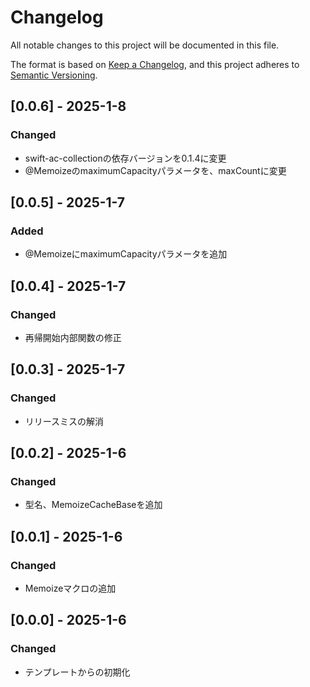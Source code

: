 # Changelog

All notable changes to this project will be documented in this file.

The format is based on [Keep a Changelog](https://keepachangelog.com/en/1.0.0/),
and this project adheres to [Semantic Versioning](https://semver.org/spec/v2.0.0.html).

## [0.0.6] - 2025-1-8
### Changed
- swift-ac-collectionの依存バージョンを0.1.4に変更
- @MemoizeのmaximumCapacityパラメータを、maxCountに変更

## [0.0.5] - 2025-1-7
### Added
- @MemoizeにmaximumCapacityパラメータを追加

## [0.0.4] - 2025-1-7
### Changed
- 再帰開始内部関数の修正

## [0.0.3] - 2025-1-7
### Changed
- リリースミスの解消

## [0.0.2] - 2025-1-6
### Changed
- 型名、MemoizeCacheBaseを追加

## [0.0.1] - 2025-1-6
### Changed
- Memoizeマクロの追加

## [0.0.0] - 2025-1-6
### Changed
- テンプレートからの初期化
